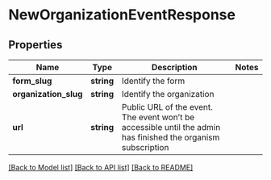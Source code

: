 # NewOrganizationEventResponse

## Properties
Name | Type | Description | Notes
------------ | ------------- | ------------- | -------------
**form_slug** | **string** | Identify the form | 
**organization_slug** | **string** | Identify the organization | 
**url** | **string** | Public URL of the event. The event won’t be accessible until the admin has finished the organism subscription | 

[[Back to Model list]](../../README.md#documentation-for-models) [[Back to API list]](../../README.md#documentation-for-api-endpoints) [[Back to README]](../../README.md)

